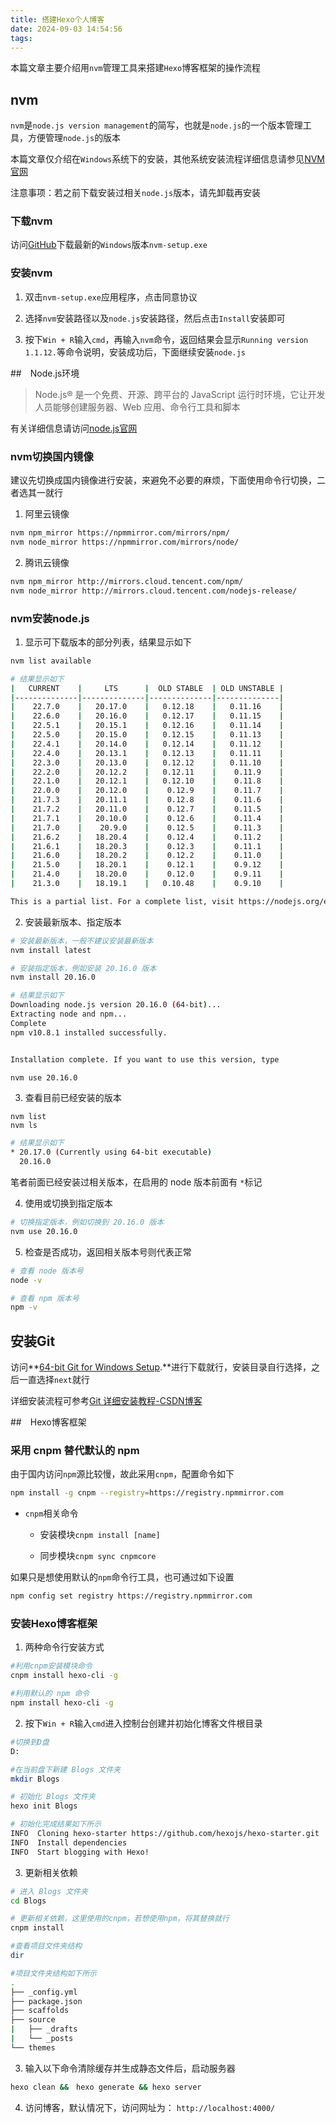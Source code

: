 ```yaml
---
title: 搭建Hexo个人博客
date: 2024-09-03 14:54:56
tags:
---
```


本篇文章主要介绍用`nvm`管理工具来搭建`Hexo`博客框架的操作流程

## nvm

`nvm`是`node.js version management`的简写，也就是`node.js`的一个版本管理工具，方便管理`node.js`的版本

本篇文章仅介绍在`Windows`系统下的安装，其他系统安装流程详细信息请参见[NVM官网](https://nvm.uihtm.com/)

注意事项：若之前下载安装过相关`node.js`版本，请先卸载再安装

### 下载nvm

访问[GitHub](https://github.com/coreybutler/nvm-windows/releases)下载最新的`Windows`版本`nvm-setup.exe`

### 安装nvm

1. 双击`nvm-setup.exe`应用程序，点击同意协议

2. 选择`nvm`安装路径以及`node.js`安装路径，然后点击`Install`安装即可

3. 按下`Win + R`输入`cmd`，再输入`nvm`命令，返回结果会显示`Running version 1.1.12.`等命令说明，安装成功后，下面继续安装`node.js`

##　Node.js环境

> Node.js® 是一个免费、开源、跨平台的 JavaScript 运行时环境，它让开发人员能够创建服务器、Web 应用、命令行工具和脚本

有关详细信息请访问[node.js官网](https://nodejs.org/zh-cn)

### nvm切换国内镜像

建议先切换成国内镜像进行安装，来避免不必要的麻烦，下面使用命令行切换，二者选其一就行

1. 阿里云镜像

```bash
nvm npm_mirror https://npmmirror.com/mirrors/npm/ 
nvm node_mirror https://npmmirror.com/mirrors/node/
```

2. 腾讯云镜像 

```bash
nvm npm_mirror http://mirrors.cloud.tencent.com/npm/ 
nvm node_mirror http://mirrors.cloud.tencent.com/nodejs-release/
```

### nvm安装node.js

1. 显示可下载版本的部分列表，结果显示如下

```bash
nvm list available
```

```bash
# 结果显示如下
|   CURRENT    |     LTS      |  OLD STABLE  | OLD UNSTABLE |
|--------------|--------------|--------------|--------------|
|    22.7.0    |   20.17.0    |   0.12.18    |   0.11.16    |
|    22.6.0    |   20.16.0    |   0.12.17    |   0.11.15    |
|    22.5.1    |   20.15.1    |   0.12.16    |   0.11.14    |
|    22.5.0    |   20.15.0    |   0.12.15    |   0.11.13    |
|    22.4.1    |   20.14.0    |   0.12.14    |   0.11.12    |
|    22.4.0    |   20.13.1    |   0.12.13    |   0.11.11    |
|    22.3.0    |   20.13.0    |   0.12.12    |   0.11.10    |
|    22.2.0    |   20.12.2    |   0.12.11    |    0.11.9    |
|    22.1.0    |   20.12.1    |   0.12.10    |    0.11.8    |
|    22.0.0    |   20.12.0    |    0.12.9    |    0.11.7    |
|    21.7.3    |   20.11.1    |    0.12.8    |    0.11.6    |
|    21.7.2    |   20.11.0    |    0.12.7    |    0.11.5    |
|    21.7.1    |   20.10.0    |    0.12.6    |    0.11.4    |
|    21.7.0    |    20.9.0    |    0.12.5    |    0.11.3    |
|    21.6.2    |   18.20.4    |    0.12.4    |    0.11.2    |
|    21.6.1    |   18.20.3    |    0.12.3    |    0.11.1    |
|    21.6.0    |   18.20.2    |    0.12.2    |    0.11.0    |
|    21.5.0    |   18.20.1    |    0.12.1    |    0.9.12    |
|    21.4.0    |   18.20.0    |    0.12.0    |    0.9.11    |
|    21.3.0    |   18.19.1    |   0.10.48    |    0.9.10    |

This is a partial list. For a complete list, visit https://nodejs.org/en/download/releases
```

2. 安装最新版本、指定版本

```bash
# 安装最新版本，一般不建议安装最新版本
nvm install latest

# 安装指定版本，例如安装 20.16.0 版本
nvm install 20.16.0
```

```bash
# 结果显示如下
Downloading node.js version 20.16.0 (64-bit)...
Extracting node and npm...
Complete
npm v10.8.1 installed successfully.


Installation complete. If you want to use this version, type

nvm use 20.16.0
```

3. 查看目前已经安装的版本

```
nvm list
nvm ls
```

```bash
# 结果显示如下
* 20.17.0 (Currently using 64-bit executable)
  20.16.0
```

笔者前面已经安装过相关版本，在启用的 node 版本前面有 `*`标记

4. 使用或切换到指定版本

```bash
# 切换指定版本，例如切换到 20.16.0 版本
nvm use 20.16.0
```

5. 检查是否成功，返回相关版本号则代表正常

```bash
# 查看 node 版本号
node -v

# 查看 npm 版本号
npm -v
```

## 安装Git

访问**[64-bit Git for Windows Setup](https://github.com/git-for-windows/git/releases/download/v2.46.0.windows.1/Git-2.46.0-64-bit.exe).**进行下载就行，安装目录自行选择，之后一直选择`next`就行

详细安装流程可参考[Git 详细安装教程-CSDN博客](https://blog.csdn.net/mukes/article/details/115693833)

##　Hexo博客框架

### 采用 cnpm 替代默认的 npm

由于国内访问`npm`源比较慢，故此采用`cnpm`，配置命令如下

```bash
npm install -g cnpm --registry=https://registry.npmmirror.com
```

- `cnpm`相关命令

  - 安装模块`cnpm install [name]`

  - 同步模块`cnpm sync cnpmcore`

如果只是想使用默认的`npm`命令行工具，也可通过如下设置

```bash
npm config set registry https://registry.npmmirror.com
```

### 安装Hexo博客框架

1. 两种命令行安装方式

```bash
#利用cnpm安装模块命令
cnpm install hexo-cli -g

#利用默认的 npm 命令
npm install hexo-cli -g
```

2. 按下`Win + R`输入`cmd`进入控制台创建并初始化博客文件根目录

```bash
#切换到D盘
D:

#在当前盘下新建 Blogs 文件夹
mkdir Blogs

# 初始化 Blogs 文件夹
hexo init Blogs
```

```bash
# 初始化完成结果如下所示
INFO  Cloning hexo-starter https://github.com/hexojs/hexo-starter.git
INFO  Install dependencies
INFO  Start blogging with Hexo!
```

3. 更新相关依赖

```bash
# 进入 Blogs 文件夹
cd Blogs

# 更新相关依赖，这里使用的cnpm，若想使用npm，将其替换就行
cnpm install

#查看项目文件夹结构
dir
```

```bash
#项目文件夹结构如下所示
.
├── _config.yml
├── package.json
├── scaffolds
├── source
|   ├── _drafts
|   └── _posts
└── themes
```

3. 输入以下命令清除缓存并生成静态文件后，启动服务器

```bash
hexo clean &&　hexo generate && hexo server
```

4. 访问博客，默认情况下，访问网址为： `http://localhost:4000/`
